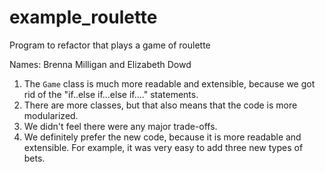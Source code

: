 # example_roulette
Program to refactor that plays a game of roulette

Names: Brenna Milligan and Elizabeth Dowd

1. The ```Game``` class is much more readable and extensible, because we got rid of the "if..else if...else if...." statements.
2. There are more classes, but that also means that the code is more modularized.
3. We didn't feel there were any major trade-offs.
4. We definitely prefer the new code, because it is more readable and extensible. For example, it was very easy to add three new types of bets.
